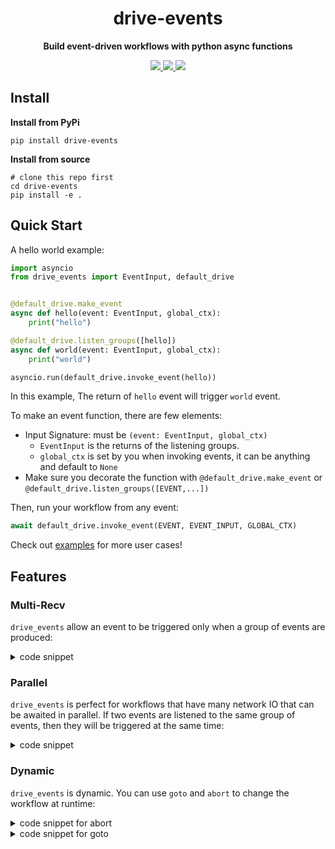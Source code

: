 <div align="center">
  <h1>drive-events</h1>
  <p><strong>Build event-driven workflows with python async functions</strong></p>
  <p>
    <a href="https://pypi.org/project/drive-events/" > 
    	<img src="https://img.shields.io/badge/python->=3.9.11-blue">
    </a>
    <a href="https://codecov.io/github/memodb-io/drive-events" > 
     <img src="https://codecov.io/github/memodb-io/drive-events/graph/badge.svg?token=T1Q1JB1NGM"/> 
	 </a>
    <a href="https://pypi.org/project/drive-events/">
      <img src="https://img.shields.io/pypi/v/drive-events.svg">
    </a>
  </p>
</div>










## Install

**Install from PyPi**

```shell
pip install drive-events
```

**Install from source**

```shell
# clone this repo first
cd drive-events
pip install -e .
```



## Quick Start

A hello world example:

```python
import asyncio
from drive_events import EventInput, default_drive


@default_drive.make_event
async def hello(event: EventInput, global_ctx):
    print("hello")

@default_drive.listen_groups([hello])
async def world(event: EventInput, global_ctx):
    print("world")

asyncio.run(default_drive.invoke_event(hello))
```

In this example, The return of `hello` event will trigger `world` event.

To make an event function, there are few elements:

* Input Signature: must be `(event: EventInput, global_ctx)`
  * `EventInput` is the returns of the listening groups.
  * `global_ctx` is set by you when invoking events, it can be anything and default to `None`
* Make sure you decorate the function with `@default_drive.make_event` or `@default_drive.listen_groups([EVENT,...])`

Then, run your workflow from any event:

```python
await default_drive.invoke_event(EVENT, EVENT_INPUT, GLOBAL_CTX)
```

Check out [examples](./examples) for more user cases!

## Features

### Multi-Recv

`drive_events` allow an event to be triggered only when a group of events are produced:

<details>
<summary> code snippet</summary>

```python
@default_drive.make_event
async def start(event: EventInput, global_ctx):
    print("start")
    
@default_drive.listen_groups([start])
async def hello(event: EventInput, global_ctx):
    return 1


@default_drive.listen_groups([start])
async def world(event: EventInput, global_ctx):
    return 2


@default_drive.listen_groups([hello, world])
async def adding(event: EventInput, global_ctx):
    results = event.results
    print("adding", hello, world)
    return results[hello.id] + results[world.id]


results = asyncio.run(default_drive.invoke_event(start))
assert results[adding.id] == 3
```
</details>



### Parallel

`drive_events` is perfect for workflows that have many network IO that can be awaited in parallel. If two events are listened to the same group of events, then they will be triggered at the same time:

<details>
<summary> code snippet</summary>

```python
@default_drive.make_event
async def start(event: EventInput, global_ctx):
    print("start")

@default_drive.listen_groups([start])
async def hello(event: EventInput, global_ctx):
    print(datetime.now(), "hello")
    await asyncio.sleep(0.2)
    print(datetime.now(), "hello done")


@default_drive.listen_groups([start])
async def world(event: EventInput, global_ctx):
    print(datetime.now(), "world")
    await asyncio.sleep(0.2)
    print(datetime.now(), "world done")


asyncio.run(default_drive.invoke_event(start))
```

</details>



### Dynamic

`drive_events` is dynamic. You can use `goto` and `abort` to change the workflow at runtime:

<details>
<summary> code snippet for abort</summary>

```python
from drive_events.dynamic import abort_this

@default_drive.make_event
async def a(event: EventInput, global_ctx):
    return abort_this()

@default_drive.listen_groups([a])
async def b(event: EventInput, global_ctx):
    assert False, "should not be called"
    
asyncio.run(default_drive.invoke_event(a))
```

</details>

<details>
<summary> code snippet for goto</summary>

```python
from drive_events.types import ReturnBehavior
from drive_events.dynamic import goto_events, abort_this

call_a_count = 0
@default_drive.make_event
async def a(event: EventInput, global_ctx):
    global call_a_count
    if call_a_count == 0:
        assert event is None
    elif call_a_count == 1:
        assert event.behavior == ReturnBehavior.GOTO
        assert event.results == {b.id: 2}
        return abort_this()
    call_a_count += 1
    return 1

@default_drive.listen_groups([a])
async def b(event: EventInput, global_ctx):
    return goto_events([a], 2)

@default_drive.listen_groups([b])
async def c(event: EventInput, global_ctx):
    assert False, "should not be called"
    
asyncio.run(default_drive.invoke_event(a))
```

</details>





